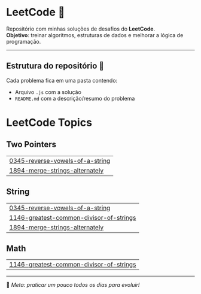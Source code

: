 # LeetCode 🚀  

Repositório com minhas soluções de desafios do **LeetCode**.  
**Objetivo**: treinar algoritmos, estruturas de dados e melhorar a lógica de programação.

---

## Estrutura do repositório 📂
Cada problema fica em uma pasta contendo:
- Arquivo `.js` com a solução
- `README.md` com a descrição/resumo do problema

<!---LeetCode Topics Start-->
# LeetCode Topics
## Two Pointers
|  |
| ------- |
| [0345-reverse-vowels-of-a-string](https://github.com/gabrieldeverdade/LeetCode/tree/master/0345-reverse-vowels-of-a-string) |
| [1894-merge-strings-alternately](https://github.com/gabrieldeverdade/LeetCode/tree/master/1894-merge-strings-alternately) |
## String
|  |
| ------- |
| [0345-reverse-vowels-of-a-string](https://github.com/gabrieldeverdade/LeetCode/tree/master/0345-reverse-vowels-of-a-string) |
| [1146-greatest-common-divisor-of-strings](https://github.com/gabrieldeverdade/LeetCode/tree/master/1146-greatest-common-divisor-of-strings) |
| [1894-merge-strings-alternately](https://github.com/gabrieldeverdade/LeetCode/tree/master/1894-merge-strings-alternately) |
## Math
|  |
| ------- |
| [1146-greatest-common-divisor-of-strings](https://github.com/gabrieldeverdade/LeetCode/tree/master/1146-greatest-common-divisor-of-strings) |
<!---LeetCode Topics End-->

---
📌 *Meta: praticar um pouco todos os dias para evoluir!*
